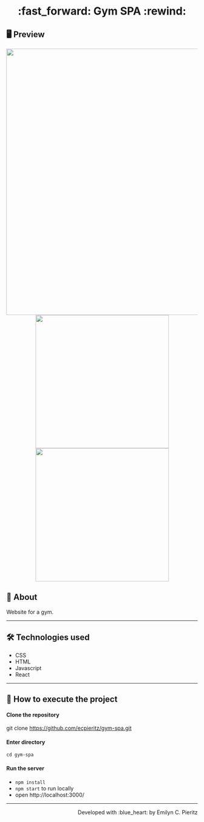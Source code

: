 <h1 align = "center"> :fast_forward: Gym SPA :rewind: </h1>

## 🖥 Preview
<p align = "center">
  <img src = "https://github.com/x" width = "702" height = "auto">
  <img src = "https://github.com/x" width = "351" height = "auto">
  <img src = "https://github.com/x" width = "351" height = "auto">
</p>

## 📖 About
<p>Website for a gym.</p>

---

## 🛠 Technologies used
- CSS
- HTML
- Javascript
- React

---


## 🚀 How to execute the project
#### Clone the repository
git clone https://github.com/ecpieritz/gym-spa.git

#### Enter directory
`cd gym-spa`

#### Run the server
- `npm install`
- `npm start` to run locally
- open http://localhost:3000/ 

---
<p align = "right">Developed with :blue_heart: by Emilyn C. Pieritz</p>

